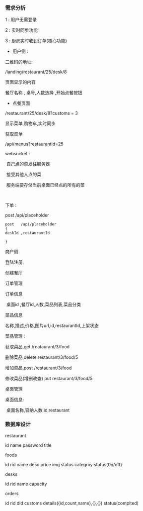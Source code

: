 ### 需求分析

1 : 用户无需登录

2 : 实时同步功能

3 : 厨房实时收到订单(核心功能)

- 用户侧 : 

二维码的地址: 

/landing/restaurant/25/desk/8

页面显示的内容

餐厅名称 , 桌号,人数选择 ,开始点餐按钮

- 点餐页面

/restaurant/25/desk/8?customs = 3

显示菜单,购物车,实时同步

获取菜单

/api/menus?restaurantId=25



websocket : 

​	自己点的菜发往服务器

​	接受其他人点的菜

​	服务端要存储当前桌面已经点的所有的菜

​	

下单 : 

post   /api/placeholder

```javas
post   /api/placeholder
{
deskId ,restaurantId
	
}
```

商户侧

登陆注册,

创建餐厅

订单管理 

订单信息

​	桌面id ,餐厅id,人数,菜品列表,菜品分类

菜品信息

名称,描述,价格,图片url,id,restaurantId,上架状态

菜品管理 :

获取菜品,get /reataurant/3/food

删除菜品,delete restaurant/3/food/5

增加菜品,post /restaurant/3/food

修改菜品(增删改查) put restaurant/3/food/5

桌面管理

桌面信息:

​	桌面名称,容纳人数,id,restaurant





### 数据库设计

restaurant

id name password title

foods

id rid name desc price img status categroy status(0n/off)

desks

id rid name capacity

orders

id rid did customs details({id,count,name},{},{}) status(complted)

